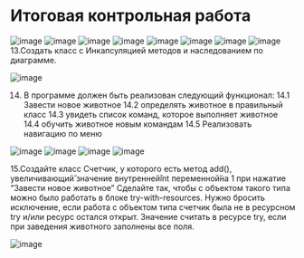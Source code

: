 # Итоговая контрольная работа

![image](https://github.com/Aleksey-collab/KR1/assets/107406750/ae02b41f-6657-4162-b8e6-467c99bce597)
![image](https://github.com/Aleksey-collab/KR1/assets/107406750/1cac54ba-6eaf-4787-8227-7b9177dacad8)
![image](https://github.com/Aleksey-collab/KR1/assets/107406750/a09152a5-267c-46cf-97ec-9fb0e279eedc)
![image](https://github.com/Aleksey-collab/KR1/assets/107406750/26f8f6b5-0d1a-4b0b-bb73-0c7275fb53a8)
![image](https://github.com/Aleksey-collab/KR1/assets/107406750/eadbb839-c251-4fff-bccf-c5571b73b006)
![image](https://github.com/Aleksey-collab/KR1/assets/107406750/491e3648-3141-43c1-b9b7-34814470e6b7)
![image](https://github.com/Aleksey-collab/KR1/assets/107406750/0c36e6f5-2cfc-4b72-8866-74b5516e1309)
![image](https://github.com/Aleksey-collab/KR1/assets/107406750/5b9145be-83e6-428c-9663-e3c7057b5652)
13.Создать класс с Инкапсуляцией методов и наследованием по диаграмме.

![image](https://github.com/Aleksey-collab/KR1/assets/107406750/1afe2d52-c9b3-42aa-876e-84a08d3b4fe9)

14. В программе должен быть реализован следующий функционал:                                                                                                                 14.1 Завести новое животное
14.2 определять животное в правильный класс
14.3 увидеть список команд, которое выполняет животное
14.4 обучить животное новым командам
14.5 Реализовать навигацию по меню

![image](https://github.com/Aleksey-collab/KR1/assets/107406750/6e0eb616-1a79-49d8-a2dd-0a56be4b901c)
![image](https://github.com/Aleksey-collab/KR1/assets/107406750/0027b5d9-dee0-49c3-98fd-c1e0764eed17)
![image](https://github.com/Aleksey-collab/KR1/assets/107406750/23a9af43-79d3-4c82-9089-7d194807c700)
![image](https://github.com/Aleksey-collab/KR1/assets/107406750/4efe4a75-ea59-437d-a6ed-dbc330bfb9e5)

15.Создайте класс Счетчик, у которого есть метод add(), увеличивающий̆
значение внутренней̆int переменной̆на 1 при нажатие “Завести новое
животное” Сделайте так, чтобы с объектом такого типа можно было работать в
блоке try-with-resources. Нужно бросить исключение, если работа с объектом
типа счетчик была не в ресурсном try и/или ресурс остался открыт. Значение
считать в ресурсе try, если при заведения животного заполнены все поля.

![image](https://github.com/Aleksey-collab/KR1/assets/107406750/b447c44b-24f1-464c-bd9c-c1c43e516064)









